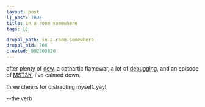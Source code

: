 ```yaml
--- 
layout: post
lj_post: TRUE
title: in a room somewhere
tags: []

drupal_path: in-a-room-somewhere
drupal_nid: 766
created: 992303820
---
```

after plenty of <a href="http://www.mountaindew.com">dew</a>, a cathartic flamewar, a lot of <a href="http://www.xml.org">debugging</a>, and an episode of <a href="http://www.mst3k.org">MST3K</a>, i've calmed down.

three cheers for distracting myself. yay!

--the verb
